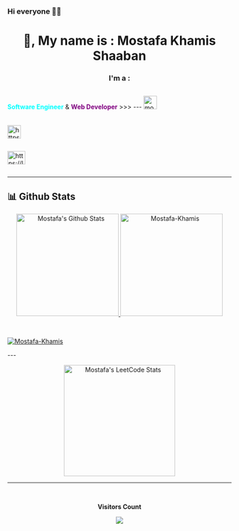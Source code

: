 ### Hi everyone 🤝🤗

  <h1 align="center">
    👋, My name is : Mostafa Khamis Shaaban
  </h1>


  <h3 align="center">
    I'm a : 
    <h4 style="display:inline-block;color:aqua">Software Engineer</h4>
    & 
    <h4 style="display:inline-block;color:purple"> Web Developer</h4>
  </h3>
>>> ---

<p style="display: inline-block">
  <a href="https://twitter.com/Prince759461341" target="blank">
    <img src="https://raw.githubusercontent.com/rahuldkjain/github-profile-readme-generator/master/src/images/icons/Social/twitter.svg"  
width="30" alt="mostafa-khamis"/>
  </a>
</p>  <p align="left">
<a href="https://linkedin.com/in/https://www.linkedin.com/in/mostafa-khamis-ba7a581bb" target="blank"><img align="center" src="https://raw.githubusercontent.com/rahuldkjain/github-profile-readme-generator/master/src/images/icons/Social/linked-in-alt.svg" alt="https://www.linkedin.com/in/mostafa-khamis-ba7a581bb" height="30" width="30" /></a>
</p>  <p style="display: inline-block">
  <a href="https://leetcode.com/u/mstf-ai/" target="blank">
<img align="center" src="https://raw.githubusercontent.com/rahuldkjain/github-profile-readme-generator/master/src/images/icons/Social/leet-code.svg" alt="https://leetcode.com/u/mstf-ai/" height="30" width="40" style="max-width: 100%;">
  </a>
</p>

---
## 📊 Github Stats



<p style="display: flix;" align="center">
<a href="https://github.com/anuraghazra/github-readme-stats">
     <img alt="Mostafa's Github Stats" src="https://github-readme-stats.vercel.app/api?username=mstf-ai&show_icons=true&theme=radical&count_private=true&locale=en&layout=compact" height="230px"/>
     </a>
     
   <img src="https://github-readme-stats.vercel.app/api/top-langs?username=mstf-ai&langs_count=10&show_icons=true&locale=en&theme=tokyonight" alt="Mostafa-Khamis" height="230px"/>
</p>

<br/>

<p align="left"> 
  <a href="https://github.com/mstf-ai">
  <img src="https://komarev.com/ghpvc/?username=mstf-ai&label=Profile%20views&color=0e75b6&style=flat" alt="Mostafa-Khamis" />
  </a>
</p>
---
<p style="display: flix;" align="center">
<a href="https://leetcode.com/u/mstf-ai/">
     <img alt="Mostafa's LeetCode Stats" src="https://leetcard.jacoblin.cool/mstf-ai?ext=contest" height="250px"/>
     </a>
</p>
   <!-- <a href="https://github.com/anuraghazra/github-readme-stats">
     <img alt="Mostafa's Github Stats" src="https://github-readme-stats.vercel.app/api?username=mstf-ai&show_icons=true&count_private=true&locale=en&theme=tokyonight&layout=compact" height="230px"/>
     </a> -->
     
<!--   <p align="center">
    <a href="https://github.com/anuraghazra/github-readme-stats">
     <img alt="Mostafa's Github Stats" src="https://github-readme-stats.vercel.app/api?username=mstf-ai&rank_icon=percentile" height="230px"/>
     </a>
 </p> -->

---

<div align="center">
  <br>
  <p align="centre">
      <b>Visitors Count</b>
  </p>
<p align="center">
  <img align="center" src="https://profile-counter.glitch.me/{mstf-ai}/count.svg"/>
</p>
<br>
</div>
